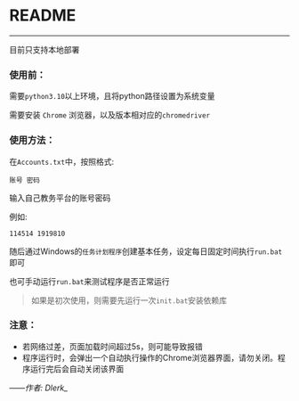 # README

---

目前只支持本地部署

### 使用前：

需要`python3.10`以上环境，且将python路径设置为系统变量

需要安装 `Chrome` 浏览器，以及版本相对应的`chromedriver`

### 使用方法：

在`Accounts.txt`中，按照格式:

````
账号 密码
````

输入自己教务平台的账号密码



例如:

```
114514 1919810
```

随后通过Windows的`任务计划程序`创建基本任务，设定每日固定时间执行`run.bat`即可

也可手动运行`run.bat`来测试程序是否正常运行

> 如果是初次使用，则需要先运行一次`init.bat`安装依赖库



### 注意：

+ 若网络过差，页面加载时间超过5s，则可能导致报错
+ 程序运行时，会弹出一个自动执行操作的Chrome浏览器界面，请勿关闭。程序运行完后会自动关闭该界面



*——作者: Dlerk_*
